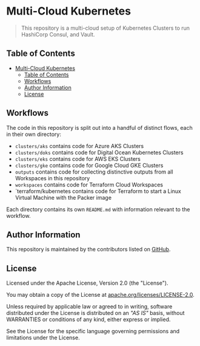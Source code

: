 # Multi-Cloud Kubernetes

> This repository is a multi-cloud setup of Kubernetes Clusters to run HashiCorp Consul, and Vault.

## Table of Contents

- [Multi-Cloud Kubernetes](#multi-cloud-kubernetes)
  - [Table of Contents](#table-of-contents)
  - [Workflows](#workflows)
  - [Author Information](#author-information)
  - [License](#license)

## Workflows

The code in this repository is split out into a handful of distinct flows, each in their own directory:

* `clusters/aks` contains code for Azure AKS Clusters
* `clusters/doks` contains code for Digital Ocean Kubernetes Clusters
* `clusters/eks` contains code for AWS EKS Clusters
* `clusters/gke` contains code for Google Cloud GKE Clusters
* `outputs` contains code for collecting distinctive outputs from all Workspaces in this repository
* `workspaces` contains code for Terraform Cloud Workspaces
* `terraform/kubernetes contains code for Terraform to start a Linux Virtual Machine with the Packer image

Each directory contains its own `README.md` with information relevant to the workflow.

## Author Information

This repository is maintained by the contributors listed on [GitHub](https://github.com/ksatirli/multi-cloud-kubernetes/graphs/contributors).

## License

Licensed under the Apache License, Version 2.0 (the "License").

You may obtain a copy of the License at [apache.org/licenses/LICENSE-2.0](http://www.apache.org/licenses/LICENSE-2.0).

Unless required by applicable law or agreed to in writing, software distributed under the License is distributed on an _"AS IS"_ basis, without WARRANTIES or conditions of any kind, either express or implied.

See the License for the specific language governing permissions and limitations under the License.
